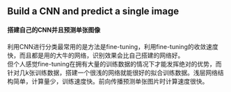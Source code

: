 ## Build a CNN and predict a single image
#### 搭建自己的CNN并且预测单张图像 
利用CNN进行分类最常用的是方法是fine-tuning，利用fine-tuning的收敛速度快，而且都是用的大牛的网络，识别效果会比自己搭建的网络好。<br>
但个人感觉fine-tuning在拥有大量的训练数据的情况下才能发挥绝对的优势，而针对几k张训练数据，搭建一个很浅的网络就能很好的拟合训练数据。浅层网络结构简单，计算量少，训练速度快。前向传播预测单张图片时计算速度很快。<br>
